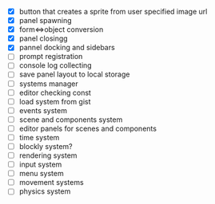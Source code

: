 - [x] button that creates a sprite from user specified image url
- [x] panel spawning
- [x] form<=>object conversion
- [x] panel closingg
- [x] pannel docking and sidebars
- [ ] prompt registration
- [ ] console log collecting
- [ ] save panel layout to local storage
- [ ] systems manager
- [ ] editor checking const
- [ ] load system from gist
- [ ] events system
- [ ] scene and components system
- [ ] editor panels for scenes and components
- [ ] time system
- [ ] blockly system?
- [ ] rendering system
- [ ] input system
- [ ] menu system
- [ ] movement systems
- [ ] physics system